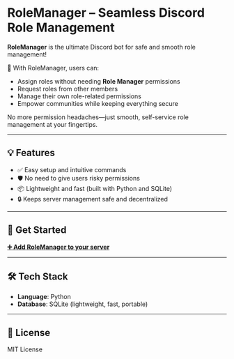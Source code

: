 # RoleManager – Seamless Discord Role Management

**RoleManager** is the ultimate Discord bot for safe and smooth role management!

🔧 With RoleManager, users can:
- Assign roles without needing **Role Manager** permissions
- Request roles from other members
- Manage their own role-related permissions
- Empower communities while keeping everything secure

No more permission headaches—just smooth, self-service role management at your fingertips.

---

## 💡 Features
- ✅ Easy setup and intuitive commands
- 🛡️ No need to give users risky permissions
- 📦 Lightweight and fast (built with Python and SQLite)
- 🔒 Keeps server management safe and decentralized

---

## 🚀 Get Started

[**➕ Add RoleManager to your server**](https://discord.com/discovery/applications/1353772539049935001)

---

## 🛠️ Tech Stack
- **Language**: Python
- **Database**: SQLite (lightweight, fast, portable)

---

## 📜 License
MIT License
